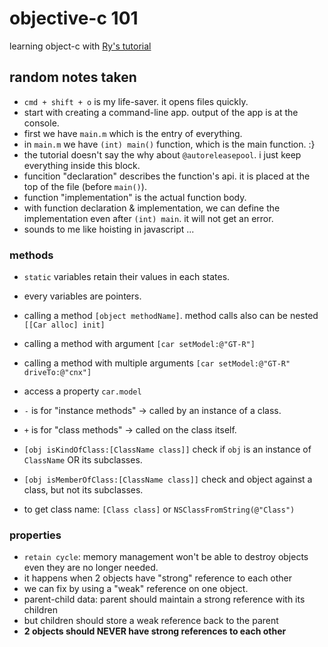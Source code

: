 # objective-c 101

learning object-c with [Ry's tutorial](http://rypress.com/tutorials/objective-c/index)

## random notes taken

- `cmd + shift + o` is my life-saver. it opens files quickly.
- start with creating a command-line app. output of the app is at the console.
- first we have `main.m` which is the entry of everything.
- in `main.m` we have `(int) main()` function, which is the main function. :}
- the tutorial doesn't say the why about `@autoreleasepool`. i just keep everything inside this block.
- funcition "declaration" describes the function's api. it is placed at the top of the file (before `main()`).
- function "implementation" is the actual function body.
- with function declaration & implementation, we can define the implementation even after `(int) main`. it will not get an error.
- sounds to me like hoisting in javascript ...

### methods

- `static` variables retain their values in each states.
- every variables are pointers.
- calling a method `[object methodName]`. method calls also can be nested `[[Car alloc] init]`
- calling a method with argument `[car setModel:@"GT-R"]`
- calling a method with multiple arguments `[car setModel:@"GT-R" driveTo:@"cnx"]`
- access a property `car.model`

- `-` is for "instance methods" -> called by an instance of a class.
- `+` is for "class methods" -> called on the class itself.
- `[obj isKindOfClass:[ClassName class]]` check if `obj` is an instance of `ClassName` OR its subclasses.
- `[obj isMemberOfClass:[ClassName class]]` check and object against a class, but not its subclasses.
- to get class name: `[Class class]` or `NSClassFromString(@"Class")`

### properties

- `retain cycle`: memory management won't be able to destroy objects even they are no longer needed.
- it happens when 2 objects have "strong" reference to each other
- we can fix by using a "weak" reference on one object.
- parent-child data: parent should maintain a strong reference with its children
- but children should store a weak reference back to the parent
- **2 objects should NEVER have strong references to each other**